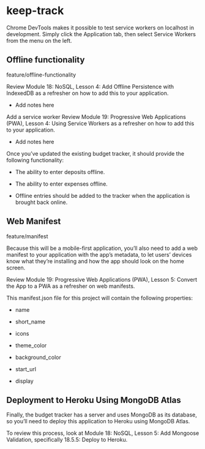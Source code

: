 # keep-track

Chrome DevTools makes it possible to test service workers on localhost in development. Simply click the Application tab, then select Service Workers from the menu on the left.

## Offline functionality

feature/offline-functionality

Review Module 18: NoSQL, Lesson 4: Add Offline Persistence with IndexedDB as a refresher on how to add this to your application.
- Add notes here

Add a service worker
Review Module 19: Progressive Web Applications (PWA), Lesson 4: Using Service Workers as a refresher on how to add this to your application.
- Add notes here

Once you’ve updated the existing budget tracker, it should provide the following functionality:

- The ability to enter deposits offline.

- The ability to enter expenses offline.

- Offline entries should be added to the tracker when the application is brought back online.

## Web Manifest

feature/manifest

Because this will be a mobile-first application, you’ll also need to add a web manifest to your application with the app’s metadata, to let users’ devices know what they’re installing and how the app should look on the home screen.

Review Module 19: Progressive Web Applications (PWA), Lesson 5: Convert the App to a PWA as a refresher on web manifests.

This manifest.json file for this project will contain the following properties:

- name

- short_name

- icons

- theme_color

- background_color

- start_url

- display

## Deployment to Heroku Using MongoDB Atlas

Finally, the budget tracker has a server and uses MongoDB as its database, so you’ll need to deploy this application to Heroku using MongoDB Atlas. 

To review this process, look at Module 18: NoSQL, Lesson 5: Add Mongoose Validation, specifically 18.5.5: Deploy to Heroku.